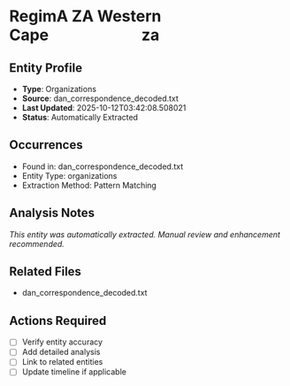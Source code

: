 # RegimA ZA Western Cape            za

## Entity Profile
- **Type**: Organizations
- **Source**: dan_correspondence_decoded.txt
- **Last Updated**: 2025-10-12T03:42:08.508021
- **Status**: Automatically Extracted

## Occurrences
- Found in: dan_correspondence_decoded.txt
- Entity Type: organizations
- Extraction Method: Pattern Matching

## Analysis Notes
*This entity was automatically extracted. Manual review and enhancement recommended.*

## Related Files
- dan_correspondence_decoded.txt

## Actions Required
- [ ] Verify entity accuracy
- [ ] Add detailed analysis
- [ ] Link to related entities
- [ ] Update timeline if applicable
